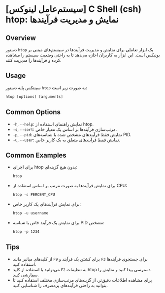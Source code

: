 # [سیستم‌عامل لینوکس] C Shell (csh) htop: نمایش و مدیریت فرآیندها

## Overview
دستور `htop` یک ابزار تعاملی برای نمایش و مدیریت فرآیندها در سیستم‌های مبتنی بر یونیکس است. این ابزار به کاربران اجازه می‌دهد تا به راحتی وضعیت سیستم را مشاهده کرده و فرآیندها را مدیریت کنند.

## Usage
سینتکس پایه دستور `htop` به صورت زیر است:

```csh
htop [options] [arguments]
```

## Common Options
- `-h`, `--help`: نمایش راهنمای استفاده از htop.
- `-s`, `--sort`: مرتب‌سازی فرآیندها بر اساس یک معیار خاص.
- `-p`, `--pid`: نمایش فقط فرآیندهای مشخص شده با شناسه‌های PID.
- `-u`, `--user`: نمایش فقط فرآیندهای متعلق به یک کاربر خاص.

## Common Examples
- برای اجرای htop بدون هیچ گزینه‌ای:
  ```csh
  htop
  ```

- برای نمایش فرآیندها به صورت مرتب بر اساس استفاده از CPU:
  ```csh
  htop -s PERCENT_CPU
  ```

- برای نمایش فرآیندهای یک کاربر خاص:
  ```csh
  htop -u username
  ```

- برای نمایش یک فرآیند خاص با شناسه PID مشخص:
  ```csh
  htop -p 1234
  ```

## Tips
- از کلیدهای میانبر مانند `F9` برای کشتن یک فرآیند و `F3` برای جستجوی فرآیندها استفاده کنید.
- می‌توانید با استفاده از کلید `F2` به تنظیمات htop دسترسی پیدا کنید و نمایش را سفارشی کنید.
- برای مشاهده اطلاعات دقیق‌تر، از گزینه‌های مرتب‌سازی مختلف استفاده کنید تا بتوانید به راحتی فرآیندهای پرمصرف را شناسایی کنید.